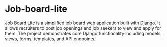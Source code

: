 # Job-board-lite
Job Board Lite is a simplified job board web application built with Django.   It allows recruiters to post job openings and job seekers to view and apply for them.   The project demonstrates core Django functionality including models, views, forms, templates, and API endpoints.
